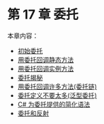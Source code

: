 # 第 17 章 委托

本章内容：

* <a href="#17_1">初始委托</a>
* <a href="#17_2">用委托回调静态方法</a>
* <a href="#17_3">用委托回调实例方法</a>
* <a href="#17_4">委托揭秘</a>
* <a href="#17_5">用委托回调许多方法(委托链)</a>
* <a href="#17_6">委托定义不要太多(泛型委托)</a>
* <a href="#17_7">C# 为委托提供的简化语法</a>
* <a href="#17_8">委托和反射</a>

